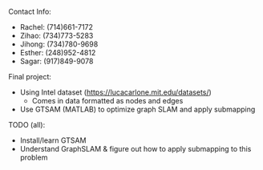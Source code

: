 Contact Info:
- Rachel: (714)661-7172
- Zihao: (734)773-5283
- Jihong: (734)780-9698
- Esther: (248)952-4812
- Sagar: (917)849-9078

Final project:
- Using Intel dataset (https://lucacarlone.mit.edu/datasets/)
	- Comes in data formatted as nodes and edges
- Use GTSAM (MATLAB) to optimize graph SLAM and apply submapping

TODO (all):
- Install/learn GTSAM
- Understand GraphSLAM & figure out how to apply submapping to this problem